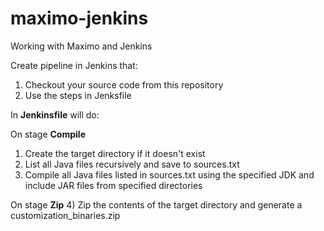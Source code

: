 # maximo-jenkins
Working with Maximo and Jenkins


Create pipeline in Jenkins that:
1) Checkout your source code from this repository
2) Use the steps in Jenksfile


In **Jenkinsfile** will do:

On stage **Compile**
1) Create the target directory if it doesn't exist
2) List all Java files recursively and save to sources.txt
3) Compile all Java files listed in sources.txt using the specified JDK and include JAR files from specified directories

On stage **Zip**
4) Zip the contents of the target directory and generate a customization_binaries.zip
